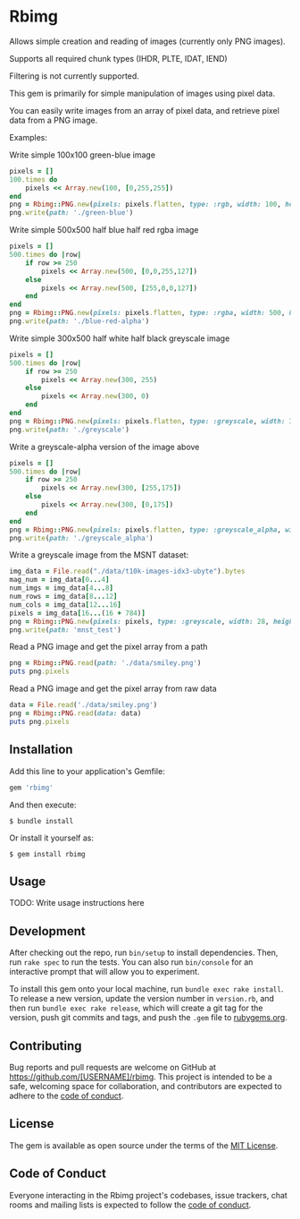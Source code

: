 # Rbimg

Allows simple creation and reading of images (currently only PNG images).

Supports all required chunk types (IHDR, PLTE, IDAT, IEND)

Filtering is not currently supported.

This gem is primarily for simple manipulation of images using pixel data.

You can easily write images from an array of pixel data, and retrieve pixel data from a PNG image.

Examples: 

Write simple 100x100 green-blue image

```ruby
pixels = []
100.times do
    pixels << Array.new(100, [0,255,255])
end
png = Rbimg::PNG.new(pixels: pixels.flatten, type: :rgb, width: 100, height: 100)
png.write(path: './green-blue')
```

Write simple 500x500 half blue half red rgba image

```ruby
pixels = []
500.times do |row|
    if row >= 250
        pixels << Array.new(500, [0,0,255,127])
    else
        pixels << Array.new(500, [255,0,0,127])
    end
end
png = Rbimg::PNG.new(pixels: pixels.flatten, type: :rgba, width: 500, height: 500)
png.write(path: './blue-red-alpha')
```

Write simple 300x500 half white half black greyscale image

```ruby
pixels = []
500.times do |row|
    if row >= 250
        pixels << Array.new(300, 255)
    else
        pixels << Array.new(300, 0)
    end
end
png = Rbimg::PNG.new(pixels: pixels.flatten, type: :greyscale, width: 300, height: 500)
png.write(path: './greyscale')
```

Write a greyscale-alpha version of the image above

```ruby
pixels = []
500.times do |row|
    if row >= 250
        pixels << Array.new(300, [255,175])
    else
        pixels << Array.new(300, [0,175])
    end
end
png = Rbimg::PNG.new(pixels: pixels.flatten, type: :greyscale_alpha, width: 300, height: 500)
png.write(path: './greyscale_alpha')
```
Write a greyscale image from the MSNT dataset:

```ruby
img_data = File.read("./data/t10k-images-idx3-ubyte").bytes
mag_num = img_data[0...4]
num_imgs = img_data[4...8]
num_rows = img_data[8...12]
num_cols = img_data[12...16]
pixels = img_data[16...(16 + 784)]
png = Rbimg::PNG.new(pixels: pixels, type: :greyscale, width: 28, height: 28)
png.write(path: 'mnst_test')
```

Read a PNG image and get the pixel array from a path

```ruby
png = Rbimg::PNG.read(path: './data/smiley.png')
puts png.pixels
```

Read a PNG image and get the pixel array from raw data

```ruby
data = File.read('./data/smiley.png')
png = Rbimg::PNG.read(data: data)
puts png.pixels
```



## Installation

Add this line to your application's Gemfile:

```ruby
gem 'rbimg'
```

And then execute:

    $ bundle install

Or install it yourself as:

    $ gem install rbimg

## Usage

TODO: Write usage instructions here

## Development

After checking out the repo, run `bin/setup` to install dependencies. Then, run `rake spec` to run the tests. You can also run `bin/console` for an interactive prompt that will allow you to experiment.

To install this gem onto your local machine, run `bundle exec rake install`. To release a new version, update the version number in `version.rb`, and then run `bundle exec rake release`, which will create a git tag for the version, push git commits and tags, and push the `.gem` file to [rubygems.org](https://rubygems.org).

## Contributing

Bug reports and pull requests are welcome on GitHub at https://github.com/[USERNAME]/rbimg. This project is intended to be a safe, welcoming space for collaboration, and contributors are expected to adhere to the [code of conduct](https://github.com/[USERNAME]/rbimg/blob/master/CODE_OF_CONDUCT.md).


## License

The gem is available as open source under the terms of the [MIT License](https://opensource.org/licenses/MIT).

## Code of Conduct

Everyone interacting in the Rbimg project's codebases, issue trackers, chat rooms and mailing lists is expected to follow the [code of conduct](https://github.com/[USERNAME]/rbimg/blob/master/CODE_OF_CONDUCT.md).

